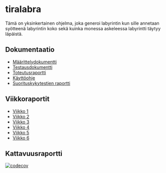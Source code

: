 # tiralabra
Tämä on yksinkertainen ohjelma, joka generoi labyrintin kun sille annetaan syötteenä labyrintin koko sekä kuinka monessa askeleessa labyrintti täytyy läpäistä.

## Dokumentaatio
* [Määrittelydokumentti](/docs/MAARITTELYDOKUMENTTI.md)
* [Testausdokumentti](/docs/TESTAUSDOKUMENTTI.md)
* [Toteutusraportti](/docs/TOTEUTUSRAPORTTI.md)
* [Käyttöohje](/docs/KAYTTOOHJE.md)
* [Suorituskykytestien raportti](/performance_report.xlsx)

## Viikkoraportit
* [Viikko 1](/docs/Viikkoraportit/Viikkoraportti_1.md)
* [Viikko 2](/docs/Viikkoraportit/Viikkoraportti_2.md)
* [Viikko 3](/docs/Viikkoraportit/Viikkoraportti_3.md)
* [Viikko 4](/docs/Viikkoraportit/Viikkoraportti_4.md)
* [Viikko 5](/docs/Viikkoraportit/Viikkoraportti_5.md)
* [Viikko 6](/docs/Viikkoraportit/Viikkoraportti_6.md)

## Kattavuusraportti
[![codecov](https://codecov.io/gh/sonicsasha/tiralabra/branch/main/graph/badge.svg?token=KDR8Z7R8I1)](https://codecov.io/gh/sonicsasha/tiralabra)
